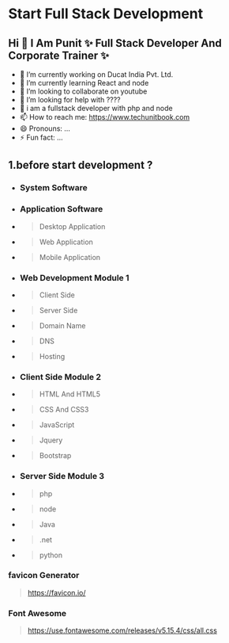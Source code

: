 # Start Full Stack Development

<!-- <img src="Web-Application-Development.png"> -->

## Hi  👋  I Am Punit ✨ Full Stack Developer And Corporate Trainer  ✨

- 🔭 I’m currently working on Ducat India Pvt. Ltd.
- 🌱 I’m currently learning React and node
- 👯 I’m looking to collaborate on youtube
- 🤔 I’m looking for help with ????
- 💬 i am a fullstack developer with php and node
- 📫 How to reach me: https://www.techunitbook.com
- 😄 Pronouns: ...
- ⚡ Fun fact: ...

## 1.before start development ?

- ### System Software 

- ### Application Software
- > Desktop Application
- > Web Application 
- > Mobile Application

- ### Web Development Module 1
- > Client Side
- > Server Side 
- > Domain Name
- > DNS
- > Hosting

- ### Client Side Module 2
- > HTML And HTML5
- > CSS And CSS3
- > JavaScript
- > Jquery
- > Bootstrap

- ### Server Side Module 3
- > php
- > node
- > Java
- > .net
- > python



### favicon Generator 

> https://favicon.io/

### Font Awesome 

> https://use.fontawesome.com/releases/v5.15.4/css/all.css 

